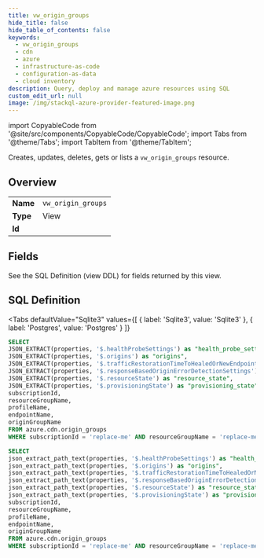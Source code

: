 ```yaml
--- 
title: vw_origin_groups
hide_title: false
hide_table_of_contents: false
keywords:
  - vw_origin_groups
  - cdn
  - azure
  - infrastructure-as-code
  - configuration-as-data
  - cloud inventory
description: Query, deploy and manage azure resources using SQL
custom_edit_url: null
image: /img/stackql-azure-provider-featured-image.png
---
```


import CopyableCode from '@site/src/components/CopyableCode/CopyableCode';
import Tabs from '@theme/Tabs';
import TabItem from '@theme/TabItem';

Creates, updates, deletes, gets or lists a <code>vw_origin_groups</code> resource.

## Overview
<table><tbody>
<tr><td><b>Name</b></td><td><code>vw_origin_groups</code></td></tr>
<tr><td><b>Type</b></td><td>View</td></tr>
<tr><td><b>Id</b></td><td><CopyableCode code="azure.cdn.vw_origin_groups" /></td></tr>
</tbody></table>

## Fields

See the SQL Definition (view DDL) for fields returned by this view.

## SQL Definition

<Tabs
defaultValue="Sqlite3"
values={[
{ label: 'Sqlite3', value: 'Sqlite3' },
{ label: 'Postgres', value: 'Postgres' }
]}
>
<TabItem value="Sqlite3">

```sql
SELECT
JSON_EXTRACT(properties, '$.healthProbeSettings') as "health_probe_settings",
JSON_EXTRACT(properties, '$.origins') as "origins",
JSON_EXTRACT(properties, '$.trafficRestorationTimeToHealedOrNewEndpointsInMinutes') as "traffic_restoration_time_to_healed_or_new_endpoints_in_minutes",
JSON_EXTRACT(properties, '$.responseBasedOriginErrorDetectionSettings') as "response_based_origin_error_detection_settings",
JSON_EXTRACT(properties, '$.resourceState') as "resource_state",
JSON_EXTRACT(properties, '$.provisioningState') as "provisioning_state",
subscriptionId,
resourceGroupName,
profileName,
endpointName,
originGroupName
FROM azure.cdn.origin_groups
WHERE subscriptionId = 'replace-me' AND resourceGroupName = 'replace-me' AND profileName = 'replace-me' AND endpointName = 'replace-me';
```

</TabItem>
<TabItem value="Postgres">

```sql
SELECT
json_extract_path_text(properties, '$.healthProbeSettings') as "health_probe_settings",
json_extract_path_text(properties, '$.origins') as "origins",
json_extract_path_text(properties, '$.trafficRestorationTimeToHealedOrNewEndpointsInMinutes') as "traffic_restoration_time_to_healed_or_new_endpoints_in_minutes",
json_extract_path_text(properties, '$.responseBasedOriginErrorDetectionSettings') as "response_based_origin_error_detection_settings",
json_extract_path_text(properties, '$.resourceState') as "resource_state",
json_extract_path_text(properties, '$.provisioningState') as "provisioning_state",
subscriptionId,
resourceGroupName,
profileName,
endpointName,
originGroupName
FROM azure.cdn.origin_groups
WHERE subscriptionId = 'replace-me' AND resourceGroupName = 'replace-me' AND profileName = 'replace-me' AND endpointName = 'replace-me';
```

</TabItem>
</Tabs>
